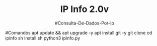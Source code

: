 <h1 align="center">IP Info 2.0v</h1>
<p align="center">
#Consulta-De-Dados-Por-Ip

  
#Comandos 
apt update && apt upgrade -y
apt install git -y
git clone 
cd ipinfo
sh install.sh
python3 ipinfo.py
